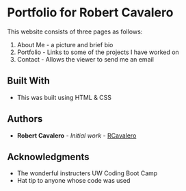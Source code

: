# Portfolio for Robert Cavalero

This website consists of three pages as follows:
 1. About Me - a picture and brief bio
 2. Portfolio - Links to some of the projects I have worked on
 3. Contact - Allows the viewer to send me an email

## Built With

* This was built using HTML & CSS

## Authors

* **Robert Cavalero** - *Initial work* - [RCavalero](https://github.com/rcavalero)

## Acknowledgments

* The wonderful instructers UW Coding Boot Camp
* Hat tip to anyone whose code was used
